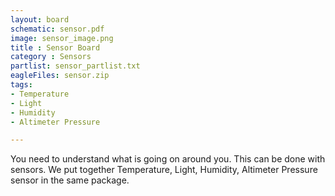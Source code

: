 ```yaml
---
layout: board
schematic: sensor.pdf
image: sensor_image.png
title : Sensor Board
category : Sensors
partlist: sensor_partlist.txt
eagleFiles: sensor.zip
tags:
- Temperature
- Light
- Humidity
- Altimeter Pressure

---
```


You need to understand what is going on around you. This can be done with sensors. We put together Temperature, Light, Humidity, Altimeter Pressure sensor in the same package.